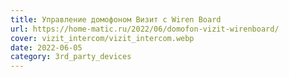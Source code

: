 ```yaml
---
title: Управление домофоном Визит с Wiren Board
url: https://home-matic.ru/2022/06/domofon-vizit-wirenboard/
cover: vizit_intercom/vizit_intercom.webp
date: 2022-06-05
category: 3rd_party_devices
---
```

